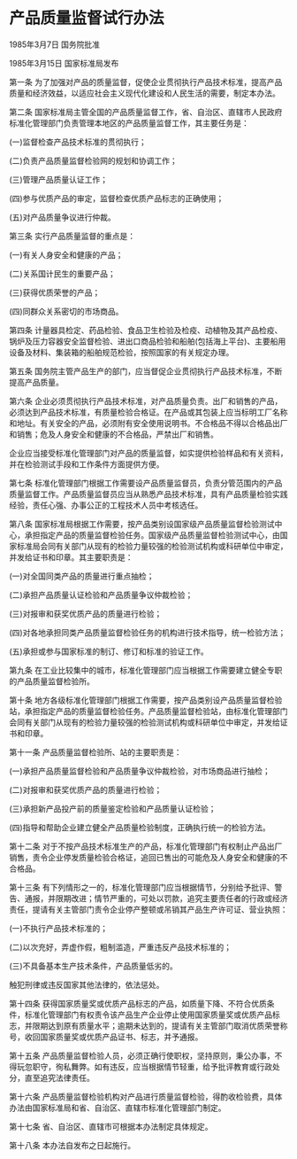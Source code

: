 # 产品质量监督试行办法

1985年3月7日 国务院批准　

1985年3月15日 国家标准局发布　

<!-- INFO END -->

第一条 为了加强对产品的质量监督，促使企业贯彻执行产品技术标准，提高产品质量和经济效益，以适应社会主义现代化建设和人民生活的需要，制定本办法。

第二条 国家标准局主管全国的产品质量监督工作，省、自治区、直辖市人民政府标准化管理部门负责管理本地区的产品质量监督工作，其主要任务是：

(一)监督检查产品技术标准的贯彻执行；

(二)负责产品质量监督检验网的规划和协调工作；

(三)管理产品质量认证工作；

(四)参与优质产品的审定，监督检查优质产品标志的正确使用；

(五)对产品质量争议进行仲裁。

第三条 实行产品质量监督的重点是：

(一)有关人身安全和健康的产品；

(二)关系国计民生的重要产品；

(三)获得优质荣誉的产品；

(四)同群众关系密切的市场商品。

第四条 计量器具检定、药品检验、食品卫生检验及检疫、动植物及其产品检疫、锅炉及压力容器安全监督检验、进出口商品检验和船舶(包括海上平台)、主要船用设备及材料、集装箱的船舶规范检验，按照国家的有关规定办理。

第五条 国务院主管产品生产的部门，应当督促企业贯彻执行产品技术标准，不断提高产品质量。

第六条 企业必须贯彻执行产品技术标准，对产品质量负责。出厂和销售的产品，必须达到产品技术标准，有质量检验合格证。在产品或其包装上应当标明工厂名称和地址。有关安全的产品，必须附有安全使用说明书。不合格品不得以合格品出厂和销售；危及人身安全和健康的不合格品，严禁出厂和销售。

企业应当接受标准化管理部门对产品的质量监督，如实提供检验样品和有关资料，并在检验测试手段和工作条件方面提供方便。

第七条 标准化管理部门根据工作需要设产品质量监督员，负责分管范围内的产品质量监督工作。产品质量监督员应当从熟悉产品技术标准，具有产品质量检验实践经验，责任心强、办事公正的工程技术人员中考核选任。

第八条 国家标准局根据工作需要，按产品类别设国家级产品质量监督检验测试中心，承担指定产品的质量监督检验任务。国家级产品质量监督检验测试中心，由国家标准局会同有关部门从现有的检验力量较强的检验测试机构或科研单位中审定，并发给证书和印章。其主要职责是：

(一)对全国同类产品的质量进行重点抽检；

(二)承担产品质量认证检验和产品质量争议仲裁检验；

(三)对报审和获奖优质产品的质量进行检验；

(四)对各地承担同类产品质量监督检验任务的机构进行技术指导，统一检验方法；

(五)承担或参与国家标准的制订、修订和标准的验证工作。

第九条 在工业比较集中的城市，标准化管理部门应当根据工作需要建立健全专职的产品质量监督检验所。

第十条 地方各级标准化管理部门根据工作需要，按产品类别设产品质量监督检验站，承担指定产品的质量监督检验任务。产品质量监督检验站，由标准化管理部门会同有关部门从现有的检验力量较强的检验测试机构或科研单位中审定，并发给证书和印章。

第十一条 产品质量监督检验所、站的主要职责是：

(一)承担产品质量监督检验和产品质量争议仲裁检验，对市场商品进行抽检；

(二)对报审和获奖优质产品的质量进行检验；

(三)承担新产品投产前的质量鉴定检验和产品质量认证检验；

(四)指导和帮助企业建立健全产品质量检验制度，正确执行统一的检验方法。

第十二条 对于不按产品技术标准生产的产品，标准化管理部门有权制止产品出厂销售，责令企业停发质量检验合格证，追回已售出的可能危及人身安全和健康的不合格品。

第十三条 有下列情形之一的，标准化管理部门应当根据情节，分别给予批评、警告、通报，并限期改进；情节严重的，可处以罚款，追究主要责任者的行政或经济责任，提请有关主管部门责令企业停产整顿或吊销其产品生产许可证、营业执照：

(一)不执行产品技术标准的；

(二)以次充好，弄虚作假，粗制滥造，严重违反产品技术标准的；

(三)不具备基本生产技术条件，产品质量低劣的。

触犯刑律或违反国家其他法律的，依法惩处。

第十四条 获得国家质量奖或优质产品标志的产品，如质量下降、不符合优质条件，标准化管理部门有权责令该产品生产企业停止使用国家质量奖或优质产品标志，并限期达到原有质量水平；逾期未达到的，提请有关主管部门取消优质荣誉称号，收回国家质量奖或优质产品证书、标志，并予通报。

第十五条 产品质量监督检验人员，必须正确行使职权，坚持原则，秉公办事，不得玩忽职守，徇私舞弊。如有违反，应当根据情节轻重，给予批评教育或行政处分，直至追究法律责任。

第十六条 产品质量监督检验机构对产品进行质量监督检验，得酌收检验费，具体办法由国家标准局和省、自治区、直辖市标准化管理部门制定。

第十七条 省、自治区、直辖市可根据本办法制定具体规定。

第十八条 本办法自发布之日起施行。
